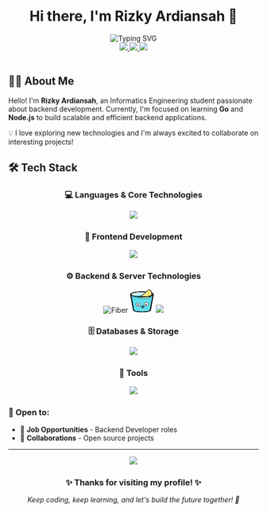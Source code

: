 <div align="center">
  <h1>Hi there, I'm Rizky Ardiansah 👋</h1>
</div>

<div align="center">
  <img src="https://readme-typing-svg.herokuapp.com?font=Fira+Code&size=22&duration=3000&pause=1000&color=38BDAE&center=true&vCenter=true&width=600&lines=Backend+Developer+%F0%9F%9A%80;Informatics+Student+%F0%9F%93%9A;Always+Learning+%26+Growing+%F0%9F%8C%B1" alt="Typing SVG" />
</div>

<div align="center">
  <a href="https://rizkyardiansah-blog.vercel.app/" target="_blank">
    <img src="https://img.shields.io/badge/🌐_Website-4285F4?style=for-the-badge&logoColor=white"/>
  </a>
  <a href="https://www.linkedin.com/in/rizkyardiansah/" target="_blank">
    <img src="https://img.shields.io/badge/LinkedIn-0A66C2?style=for-the-badge&logo=linkedin&logoColor=white"/>
  </a>
  <a href="mailto:rizkyardiansah.dev@gmail.com">
    <img src="https://img.shields.io/badge/Email-EA4335?style=for-the-badge&logo=gmail&logoColor=white"/>
  </a>
</div>

<br/>

## 🧑‍💻 About Me

Hello! I'm **Rizky Ardiansah**, an Informatics Engineering student passionate about backend development. Currently, I'm focused on learning **Go** and **Node.js** to build scalable and efficient backend applications.

💡 I love exploring new technologies and I'm always excited to collaborate on interesting projects!

## 🛠️ Tech Stack

<div align="center">

### 💻 Languages & Core Technologies

<p>
  <img src="https://skillicons.dev/icons?i=go,js,html,css,typescript" />
</p>

### 🎨 Frontend Development

<p>
  <img src="https://skillicons.dev/icons?i=react,nextjs,tailwind" />
</p>

### ⚙️ Backend & Server Technologies

<p>
  <img src="https://raw.githubusercontent.com/gofiber/docs/master/static/img/logo.svg" alt="Fiber" width="48" height="48"/>
  <img src="https://raw.githubusercontent.com/gin-gonic/logo/master/color.png" alt="Gin" width="48" height="48"/>
  <img src="https://skillicons.dev/icons?i=nodejs,express,docker" />
</p>

### 🗄️ Databases & Storage

<p>
  <img src="https://skillicons.dev/icons?i=mongodb,postgresql,prisma" />
</p>

### 🔧 Tools

<p>
  <img src="https://skillicons.dev/icons?i=git,github,vscode,postman" />
</p>

</div>



### 🌟 Open to:

- 💼 **Job Opportunities** - Backend Developer roles
- 🤝 **Collaborations** - Open source projects

</div>

---

<div align="center">
  <img src="https://capsule-render.vercel.app/api?type=waving&color=gradient&customColorList=12&height=120&section=footer"/>
  
  <h3>✨ Thanks for visiting my profile! ✨</h3>
  <p><em>Keep coding, keep learning, and let's build the future together! 🚀</em></p>
